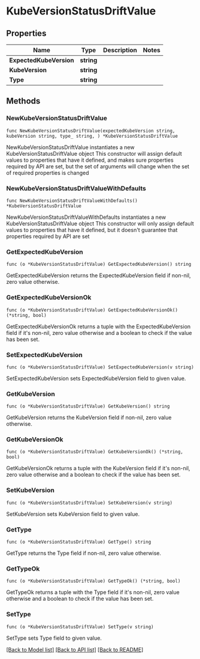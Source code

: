 # KubeVersionStatusDriftValue

## Properties

Name | Type | Description | Notes
------------ | ------------- | ------------- | -------------
**ExpectedKubeVersion** | **string** |  | 
**KubeVersion** | **string** |  | 
**Type** | **string** |  | 

## Methods

### NewKubeVersionStatusDriftValue

`func NewKubeVersionStatusDriftValue(expectedKubeVersion string, kubeVersion string, type_ string, ) *KubeVersionStatusDriftValue`

NewKubeVersionStatusDriftValue instantiates a new KubeVersionStatusDriftValue object
This constructor will assign default values to properties that have it defined,
and makes sure properties required by API are set, but the set of arguments
will change when the set of required properties is changed

### NewKubeVersionStatusDriftValueWithDefaults

`func NewKubeVersionStatusDriftValueWithDefaults() *KubeVersionStatusDriftValue`

NewKubeVersionStatusDriftValueWithDefaults instantiates a new KubeVersionStatusDriftValue object
This constructor will only assign default values to properties that have it defined,
but it doesn't guarantee that properties required by API are set

### GetExpectedKubeVersion

`func (o *KubeVersionStatusDriftValue) GetExpectedKubeVersion() string`

GetExpectedKubeVersion returns the ExpectedKubeVersion field if non-nil, zero value otherwise.

### GetExpectedKubeVersionOk

`func (o *KubeVersionStatusDriftValue) GetExpectedKubeVersionOk() (*string, bool)`

GetExpectedKubeVersionOk returns a tuple with the ExpectedKubeVersion field if it's non-nil, zero value otherwise
and a boolean to check if the value has been set.

### SetExpectedKubeVersion

`func (o *KubeVersionStatusDriftValue) SetExpectedKubeVersion(v string)`

SetExpectedKubeVersion sets ExpectedKubeVersion field to given value.


### GetKubeVersion

`func (o *KubeVersionStatusDriftValue) GetKubeVersion() string`

GetKubeVersion returns the KubeVersion field if non-nil, zero value otherwise.

### GetKubeVersionOk

`func (o *KubeVersionStatusDriftValue) GetKubeVersionOk() (*string, bool)`

GetKubeVersionOk returns a tuple with the KubeVersion field if it's non-nil, zero value otherwise
and a boolean to check if the value has been set.

### SetKubeVersion

`func (o *KubeVersionStatusDriftValue) SetKubeVersion(v string)`

SetKubeVersion sets KubeVersion field to given value.


### GetType

`func (o *KubeVersionStatusDriftValue) GetType() string`

GetType returns the Type field if non-nil, zero value otherwise.

### GetTypeOk

`func (o *KubeVersionStatusDriftValue) GetTypeOk() (*string, bool)`

GetTypeOk returns a tuple with the Type field if it's non-nil, zero value otherwise
and a boolean to check if the value has been set.

### SetType

`func (o *KubeVersionStatusDriftValue) SetType(v string)`

SetType sets Type field to given value.



[[Back to Model list]](../README.md#documentation-for-models) [[Back to API list]](../README.md#documentation-for-api-endpoints) [[Back to README]](../README.md)



